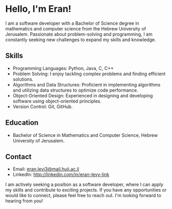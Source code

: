 # Hello, I'm Eran!

I am a software developer with a Bachelor of Science degree in mathematics and computer science from the Hebrew University of Jerusalem. Passionate about problem-solving and programming, I am constantly seeking new challenges to expand my skills and knowledge.

## Skills

- Programming Languages: Python, Java, C, C++
- Problem Solving: I enjoy tackling complex problems and finding efficient solutions.
- Algorithms and Data Structures: Proficient in implementing algorithms and utilizing data structures to optimize code performance.
- Object-Oriented Design: Experienced in designing and developing software using object-oriented principles.
- Version Control: Git, GitHub.

## Education

- Bachelor of Science in Mathematics and Computer Science, Hebrew University of Jerusalem.

## Contact

- Email: eran.levi3@mail.huji.ac.il
- LinkedIn: http://linkedin.com/in/eran-levy-link

I am actively seeking a position as a software developer, where I can apply my skills and contribute to exciting projects. If you have any opportunities or would like to connect, please feel free to reach out. I'm looking forward to hearing from you!

